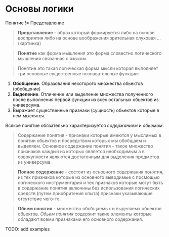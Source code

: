 # Основы логики



Понятие != Представление

>**Представление** - образ который формируется либо на основе 
восприятия либо на основе воображения зрительная слуховая ...(картинка)

>**Понятие** как форма мышления это форма словестно логического мышления связанная с языком.


>Понятие это такая логическая форма мысли которая выполняет три основные существенные познавательные функции:

1. **Обобщение**. Образования некоторого множества обьектов (обобщение)
2. **Выделение**. Отличение или выделение множества полученного после выполнения первой функции из всех остальных обьектов из универсума. 
3. Выражает существенные признаки (сущность) обьектов которые в нем мыслятся. 

Всякое понятие обязательно характеризуется *содержанием* и *обьемом*.

>Содержание понятия - признаки которые имеются у мыслимых в понятии обьектов и посредством которых мы обобщаем и выделяем.
>Основное содержание понятия - такое множество признаков каждый из которых является необходимым
>а в совокупности являются достаточным для выделения предметов из универсума.
  
>**Полное содержание** - состоит из основного содержания понятия, 
>из тех признаков которые из основного выводимые с посмощью логического инструментария
>и тех признаков которые могут быть в содержание понятия включины без использования логических средств (путем приобритения опыта)
>признаки указывающие отсутствие чего-то.

>**Обьем понятия** - множество обобщаемых и выделяемх обьектов обьектов.
>*Обьем понятия* содержит такие элементы которые обладают всеми признаками его основного содержания.
  

TODO: add examples
